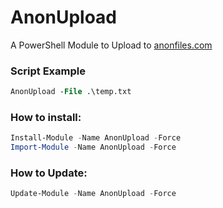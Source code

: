 # AnonUpload
A PowerShell Module to Upload to [anonfiles.com](https://anonfiles.com/)


### Script Example
```ps
AnonUpload -File .\temp.txt
```

### How to install:
```powershell
Install-Module -Name AnonUpload -Force
Import-Module -Name AnonUpload -Force               
```

### How to Update:
```powershell
Update-Module -Name AnonUpload -Force      
```